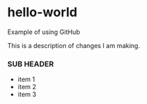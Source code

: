 # hello-world
Example of using GitHub

This is a description of changes I am making.
### SUB HEADER
* item 1
* item 2
* item 3

